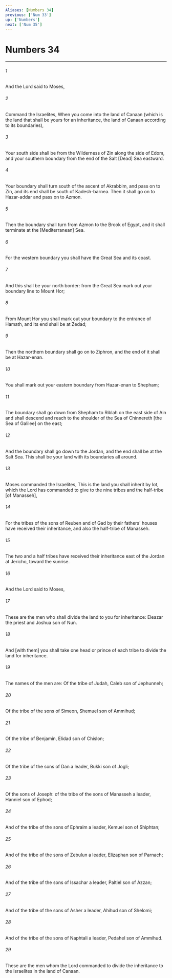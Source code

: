 ```yaml
---
Aliases: [Numbers 34]
previous: ['Num 33']
up: ['Numbers']
next: ['Num 35']
---
```

# Numbers 34

***














###### 1 






And the Lord said to Moses, 













###### 2 






Command the Israelites, When you come into the land of Canaan (which is the land that shall be yours for an inheritance, the land of Canaan according to its boundaries), 













###### 3 






Your south side shall be from the Wilderness of Zin along the side of Edom, and your southern boundary from the end of the Salt [Dead] Sea eastward. 













###### 4 






Your boundary shall turn south of the ascent of Akrabbim, and pass on to Zin, and its end shall be south of Kadesh-barnea. Then it shall go on to Hazar-addar and pass on to Azmon. 













###### 5 






Then the boundary shall turn from Azmon to the Brook of Egypt, and it shall terminate at the [Mediterranean] Sea. 













###### 6 






For the western boundary you shall have the Great Sea and its coast. 













###### 7 






And this shall be your north border: from the Great Sea mark out your boundary line to Mount Hor; 













###### 8 






From Mount Hor you shall mark out your boundary to the entrance of Hamath, and its end shall be at Zedad; 













###### 9 






Then the northern boundary shall go on to Ziphron, and the end of it shall be at Hazar-enan. 













###### 10 






You shall mark out your eastern boundary from Hazar-enan to Shepham; 













###### 11 






The boundary shall go down from Shepham to Riblah on the east side of Ain and shall descend and reach to the shoulder of the Sea of Chinnereth [the Sea of Galilee] on the east; 













###### 12 






And the boundary shall go down to the Jordan, and the end shall be at the Salt Sea. This shall be your land with its boundaries all around. 













###### 13 






Moses commanded the Israelites, This is the land you shall inherit by lot, which the Lord has commanded to give to the nine tribes and the half-tribe [of Manasseh], 













###### 14 






For the tribes of the sons of Reuben and of Gad by their fathers' houses have received their inheritance, and also the half-tribe of Manasseh. 













###### 15 






The two and a half tribes have received their inheritance east of the Jordan at Jericho, toward the sunrise. 













###### 16 






And the Lord said to Moses, 













###### 17 






These are the men who shall divide the land to you for inheritance: Eleazar the priest and Joshua son of Nun. 













###### 18 






And [with them] you shall take one head or prince of each tribe to divide the land for inheritance. 













###### 19 






The names of the men are: Of the tribe of Judah, Caleb son of Jephunneh; 













###### 20 






Of the tribe of the sons of Simeon, Shemuel son of Ammihud; 













###### 21 






Of the tribe of Benjamin, Elidad son of Chislon; 













###### 22 






Of the tribe of the sons of Dan a leader, Bukki son of Jogli; 













###### 23 






Of the sons of Joseph: of the tribe of the sons of Manasseh a leader, Hanniel son of Ephod; 













###### 24 






And of the tribe of the sons of Ephraim a leader, Kemuel son of Shiphtan; 













###### 25 






And of the tribe of the sons of Zebulun a leader, Elizaphan son of Parnach; 













###### 26 






And of the tribe of the sons of Issachar a leader, Paltiel son of Azzan; 













###### 27 






And of the tribe of the sons of Asher a leader, Ahihud son of Shelomi; 













###### 28 






And of the tribe of the sons of Naphtali a leader, Pedahel son of Ammihud. 













###### 29 






These are the men whom the Lord commanded to divide the inheritance to the Israelites in the land of Canaan.
